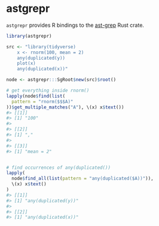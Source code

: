 
<!-- README.md is generated from README.Rmd. Please edit that file -->

# astgrepr

<!-- badges: start -->
<!-- badges: end -->

`astgrepr` provides R bindings to the
[ast-grep](https://ast-grep.github.io/) Rust crate.

``` r
library(astgrepr)

src <- "library(tidyverse)
    x <- rnorm(100, mean = 2)
    any(duplicated(y))
    plot(x)
    any(duplicated(x))"

node <- astgrepr:::SgRoot$new(src)$root()

# get everything inside rnorm()
lapply(node$find(list(
  pattern = "rnorm($$$A)"
))$get_multiple_matches("A"), \(x) x$text())
#> [[1]]
#> [1] "100"
#> 
#> [[2]]
#> [1] ","
#> 
#> [[3]]
#> [1] "mean = 2"
```

``` r

# find occurrences of any(duplicated())
lapply(
  node$find_all(list(pattern = "any(duplicated($A))")),
  \(x) x$text()
)
#> [[1]]
#> [1] "any(duplicated(y))"
#> 
#> [[2]]
#> [1] "any(duplicated(x))"
```
